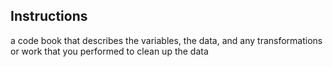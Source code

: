 ## Instructions
a code book that describes the variables, the data, and any transformations or work that you performed to clean up the data
